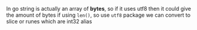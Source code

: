 In go string is actually an array of **bytes**, so if it uses utf8 then it could give the amount of bytes if using `len()`, so use `utf8` package
we can convert to slice or runes which are int32 alias